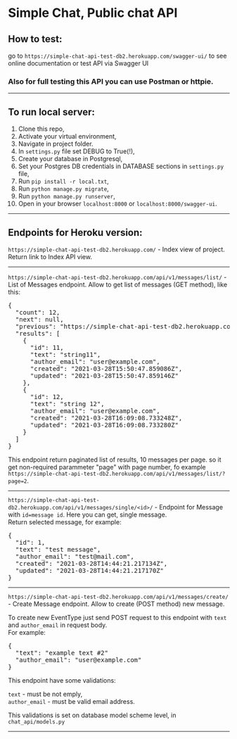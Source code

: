 # Simple Chat, Public chat API


## How to test:  
go to `https://simple-chat-api-test-db2.herokuapp.com/swagger-ui/` to see online documentation or test API via Swagger UI

### Also for full testing this API you can use Postman or httpie.
<hr>

## To run local server:
1. Clone this repo,  
2. Activate your virtual environment,
3. Navigate in project folder.
4. In `settings.py` file set DEBUG to True(!),  
5. Create your database in Postgresql,
6. Set your Postgres DB credentials in DATABASE sections in `settings.py` file,  
7. Run `pip install -r local.txt`,
8. Run `python manage.py migrate`,
9. Run `python manage.py runserver`,
10. Open in your browser `localhost:8000` or `localhost:8000/swagger-ui`.
<hr>

## Endpoints for Heroku version:  

`https://simple-chat-api-test-db2.herokuapp.com/` - Index view of project. Return link to Index API view.
<hr>

`https://simple-chat-api-test-db2.herokuapp.com/api/v1/messages/list/` - List of Messages endpoint. Allow to get list of messages (GET method), like this:     

<pre>
{
  "count": 12,
  "next": null,
  "previous": "https://simple-chat-api-test-db2.herokuapp.com/api/v1/messages/list/",
  "results": [
    {
      "id": 11,
      "text": "string11",
      "author_email": "user@example.com",
      "created": "2021-03-28T15:50:47.859086Z",
      "updated": "2021-03-28T15:50:47.859146Z"
    },
    {
      "id": 12,
      "text": "string 12",
      "author_email": "user@example.com",
      "created": "2021-03-28T16:09:08.733248Z",
      "updated": "2021-03-28T16:09:08.733280Z"
    }
  ]
}
</pre>
This endpoint return paginated list of results, 10 messages per page. so it get non-required parammeter "page" with page number, fo example `https://simple-chat-api-test-db2.herokuapp.com/api/v1/messages/list/?page=2`.
<hr>

`https://simple-chat-api-test-db2.herokuapp.com/api/v1/messages/single/<id>/` - Endpoint for Message with `id=message id`. Here you can get, single message.  
Return selected message, for example:  
<pre>
{
  "id": 1,
  "text": "test message",
  "author_email": "test@mail.com",
  "created": "2021-03-28T14:44:21.217134Z",
  "updated": "2021-03-28T14:44:21.217170Z"
}
</pre>
<hr>

`https://simple-chat-api-test-db2.herokuapp.com/api/v1/messages/create/` - Create Message endpoint. Allow to create (POST method) new message.   

To create new EventType just send POST request to this endpoint with `text` and `author_email` in request body.  
For example:  
<pre>
{
  "text": "example text #2"
  "author_email": "user@example.com"
}
</pre>
This endpoint have some validations:  

`text` - must be not emply,  
`author_email` - must be valid email address.  

This validations is set on database model scheme level, in `chat_api/models.py`
<hr>
